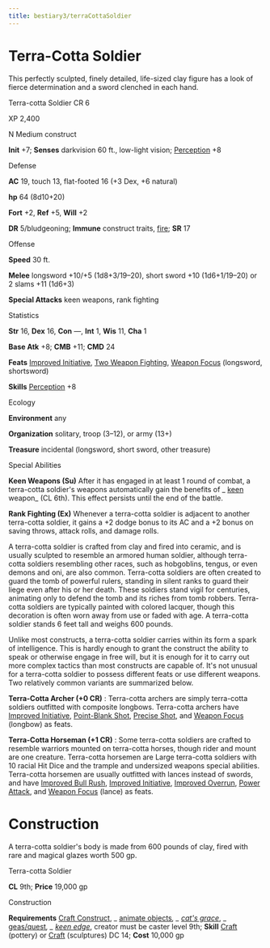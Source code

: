 ```yaml
---
title: bestiary3/terraCottaSoldier
---
```

# Terra-Cotta Soldier

This perfectly sculpted, finely detailed, life-sized clay figure has a look of fierce determination and a sword clenched in each hand.

Terra-cotta Soldier CR 6

XP 2,400

N Medium construct

**Init** +7; **Senses** darkvision 60 ft., low-light vision; [Perception](skills/perception.md#_perception) +8

Defense

**AC** 19, touch 13, flat-footed 16 (+3 Dex, +6 natural)

**hp** 64 (8d10+20)

**Fort** +2, **Ref** +5, **Will** +2

**DR** 5/bludgeoning; **Immune** construct traits, [fire](monsters/creatureTypes.md#_fire-subtype); **SR** 17

Offense

**Speed** 30 ft.

**Melee** longsword +10/+5 (1d8+3/19–20), short sword +10 (1d6+1/19–20) or 2 slams +11 (1d6+3)

**Special Attacks** keen weapons, rank fighting

Statistics

**Str** 16, **Dex** 16, **Con** —, **Int** 1, **Wis** 11, **Cha** 1

**Base Atk** +8; **CMB** +11; **CMD** 24

**Feats** [Improved Initiative](feats.md#_improved-initiative), [Two Weapon Fighting](feats.md#_two-weapon-fighting), [Weapon Focus](feats.md#_weapon-focus) (longsword, shortsword)

**Skills** [Perception](skills/perception.md#_perception) +8

Ecology

**Environment** any

**Organization** solitary, troop (3–12), or army (13+)

**Treasure** incidental (longsword, short sword, other treasure)

Special Abilities

**Keen Weapons (Su)** After it has engaged in at least 1 round of combat, a terra-cotta soldier's weapons automatically gain the benefits of _ [keen](magicItems/weapons.md#_weapons-keen) weapon_ (CL 6th). This effect persists until the end of the battle.

**Rank Fighting (Ex)** Whenever a terra-cotta soldier is adjacent to another terra-cotta soldier, it gains a +2 dodge bonus to its AC and a +2 bonus on saving throws, attack rolls, and damage rolls.

A terra-cotta soldier is crafted from clay and fired into ceramic, and is usually sculpted to resemble an armored human soldier, although terra-cotta soldiers resembling other races, such as hobgoblins, tengus, or even demons and oni, are also common. Terra-cotta soldiers are often created to guard the tomb of powerful rulers, standing in silent ranks to guard their liege even after his or her death. These soldiers stand vigil for centuries, animating only to defend the tomb and its riches from tomb robbers. Terra-cotta soldiers are typically painted with colored lacquer, though this decoration is often worn away from use or faded with age. A terra-cotta soldier stands 6 feet tall and weighs 600 pounds.

Unlike most constructs, a terra-cotta soldier carries within its form a spark of intelligence. This is hardly enough to grant the construct the ability to speak or otherwise engage in free will, but it is enough for it to carry out more complex tactics than most constructs are capable of. It's not unusual for a terra-cotta soldier to possess different feats or use different weapons. Two relatively common variants are summarized below.

**Terra-Cotta Archer (+0 CR)** : Terra-cotta archers are simply terra-cotta soldiers outfitted with composite longbows. Terra-cotta archers have [Improved Initiative](feats.md#_improved-initiative), [Point-Blank Shot](feats.md#_point-blank-shot), [Precise Shot](feats.md#_precise-shot), and [Weapon Focus](feats.md#_weapon-focus) (longbow) as feats.

**Terra-Cotta Horseman (+1 CR)** : Some terra-cotta soldiers are crafted to resemble warriors mounted on terra-cotta horses, though rider and mount are one creature. Terra-cotta horsemen are Large terra-cotta soldiers with 10 racial Hit Dice and the trample and undersized weapons special abilities. Terra-cotta horsemen are usually outfitted with lances instead of swords, and have [Improved Bull Rush](feats.md#_improved-bull-rush), [Improved Initiative](feats.md#_improved-initiative), [Improved Overrun](feats.md#_improved-overrun), [Power Attack](feats.md#_power-attack), and [Weapon Focus](feats.md#_weapon-focus) (lance) as feats.

# Construction

A terra-cotta soldier's body is made from 600 pounds of clay, fired with rare and magical glazes worth 500 gp.

Terra-cotta Soldier

**CL** 9th; **Price** 19,000 gp

Construction

**Requirements** [Craft Construct](monsters/monsterFeats.md#_craft-construct), _ [animate objects](spells/animateObjects.md#_animate-objects)_, _ [cat's grace](spells/catSGrace.md#_cat-s-grace)_, _ [geas/quest](spells/geasQuest.md#_geas-quest)_, _ [keen edge](spells/keenEdge.md#_keen-edge)_, creator must be caster level 9th; **Skill** [Craft](skills/craft.md#_craft) (pottery) or [Craft](skills/craft.md#_craft) (sculptures) DC 14; **Cost** 10,000 gp

